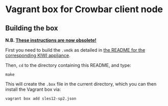 # Vagrant box for Crowbar client node

## Building the box

**N.B. [These instructions are now obsolete!](../README.md)**

First you need to build the `.vmdk` as detailed in
[the README for the corresponding KIWI appliance](../../../kiwi/sles12-sp2/README.md).

Then, `cd` to the directory containing this README, and type:

    make

This will create the `.box` file in the current directory, which you
can then install the Vagrant box via:

    vagrant box add sles12-sp2.json
